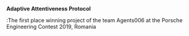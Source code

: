 **Adaptive Attentiveness Protocol**

:The first place winning project of the team Agents006 at the Porsche Engineering Contest 2019, Romania

